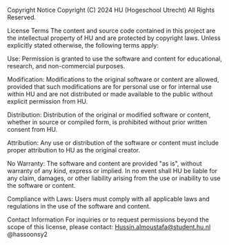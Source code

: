 Copyright Notice
Copyright (C) 2024 HU (Hogeschool Utrecht) All Rights Reserved.

License Terms
The content and source code contained in this project are the intellectual property of HU and are protected by copyright laws. Unless explicitly stated otherwise, the following terms apply:

Use: Permission is granted to use the software and content for educational, research, and non-commercial purposes.

Modification: Modifications to the original software or content are allowed, provided that such modifications are for personal use or for internal use within HU and are not distributed or made available to the public without explicit permission from HU.

Distribution: Distribution of the original or modified software or content, whether in source or compiled form, is prohibited without prior written consent from HU.

Attribution: Any use or distribution of the software or content must include proper attribution to HU as the original creator.

No Warranty: The software and content are provided "as is", without warranty of any kind, express or implied. In no event shall HU be liable for any claim, damages, or other liability arising from the use or inability to use the software or content.

Compliance with Laws: Users must comply with all applicable laws and regulations in the use of the software and content.

Contact Information
For inquiries or to request permissions beyond the scope of this license, please contact:
Hussin.almoustafa@student.hu.nl
@hassoonsy2
